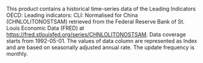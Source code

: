 This product contains a historical time-series data of the Leading Indicators OECD: Leading indicators: CLI: Normalised for China (CHNLOLITONOSTSAM) retrieved from the Federal Reserve Bank of St. Louis Economic Data (FRED) at https://fred.stlouisfed.org/series/CHNLOLITONOSTSAM. Data coverage starts from 1992-05-01. The values of data column are represented as Index and are based on seasonally adjusted annual rate. The update frequency is monthly.